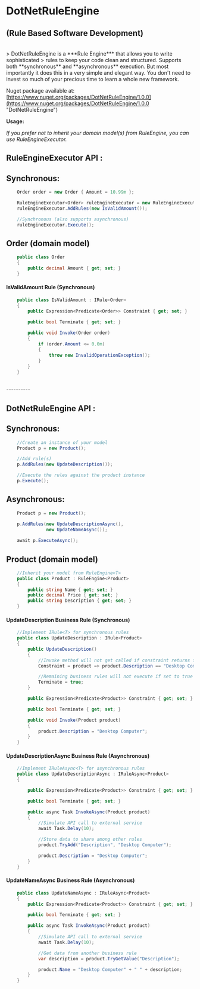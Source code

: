 # DotNetRuleEngine #
## (Rule Based Software Development) ##

<br />
> DotNetRuleEngine is a ***Rule Engine*** that allows you to write sophisticated 
> rules to keep your code clean and structured. Supports both **synchronous** and **asynchronous** execution. But most importantly it does this in a very simple and elegant way. You don't need to invest so much of your precious time to learn a whole new framework.


Nuget package available at: [https://www.nuget.org/packages/DotNetRuleEngine/1.0.0](https://www.nuget.org/packages/DotNetRuleEngine/1.0.0 "DotNetRuleEngine")

**Usage:**


*If you prefer not to inherit your domain model(s) from RuleEngine, you can use RuleEngineExecutor.*

## **RuleEngineExecutor API :** ##

## **Synchronous:** ##

```csharp
	Order order = new Order { Amount = 10.99m };

    RuleEngineExecutor<Order> ruleEngineExecutor = new RuleEngineExecutor<Order>(order);
    ruleEngineExecutor.AddRules(new IsValidAmount());

    //Synchronous (also supports asynchronous)
    ruleEngineExecutor.Execute();
```
## **Order (domain model)** ##

```csharp
    public class Order
	{
		public decimal Amount { get; set; }
	}
```

#### **IsValidAmount Rule (Synchronous)** ####
```csharp
    public class IsValidAmount : IRule<Order>
    {
        public Expression<Predicate<Order>> Constraint { get; set; }

        public bool Terminate { get; set; }
        
        public void Invoke(Order order)
        {
            if (order.Amount <= 0.0m)
            {
                throw new InvalidOperationException();
            }
        }
    }
```

<br />
----------
<br />

## **DotNetRuleEngine API :** ##

## **Synchronous:** ##

```csharp
	//Create an instance of your model
    Product p = new Product();

    //Add rule(s)
	p.AddRules(new UpdateDescription());

    //Execute the rules against the product instance
	p.Execute();
```

## **Asynchronous:** ##

```csharp
    Product p = new Product();
    
	p.AddRules(new UpdateDescriptionAsync(),
               new UpdateNameAsync());

	await p.ExecuteAsync();
```

## **Product (domain model)** ##

```csharp
    //Inherit your model from RuleEngine<T>
    public class Product : RuleEngine<Product>
	{
		public string Name { get; set; }
		public decimal Price { get; set; }
		public string Description { get; set; }
	}
```
 
#### **UpdateDescription Business Rule (Synchronous)** ####
    
```csharp
    //Implement IRule<T> for synchronous rules
	public class UpdateDescription : IRule<Product>
    {
        public UpdateDescription()
        {
            //Invoke method will not get called if constraint returns false
            Constraint = product => product.Description == "Desktop Computer";

            //Remaining business rules will not execute if set to true
            Terminate = true;
        }

        public Expression<Predicate<Product>> Constraint { get; set; }

        public bool Terminate { get; set; }

        public void Invoke(Product product)
        {
            product.Description = "Desktop Computer";
        }
    }
```



#### **UpdateDescriptionAsync Business Rule (Asynchronous)** ####

```csharp
    //Implement IRuleAsync<T> for asynchronous rules
    public class UpdateDescriptionAsync : IRuleAsync<Product>
    {

        public Expression<Predicate<Product>> Constraint { get; set; }

        public bool Terminate { get; set; }

        public async Task InvokeAsync(Product product)
        {
            //Simulate API call to external service
            await Task.Delay(10);

            //Store data to share among other rules
            product.TryAdd("Description", "Desktop Computer");

            product.Description = "Desktop Computer";
        }
    }
```

#### **UpdateNameAsync Business Rule (Asynchronous)** ####

```csharp
    public class UpdateNameAsync : IRuleAsync<Product>
    {
        public Expression<Predicate<Product>> Constraint { get; set; }

        public bool Terminate { get; set; }

        public async Task InvokeAsync(Product product)
        {
            //Simulate API call to external service
            await Task.Delay(10);

            //Get data from another business rule
            var description = product.TryGetValue("Description");

            product.Name = "Desktop Computer" + " " + description;
        }
    }
```
